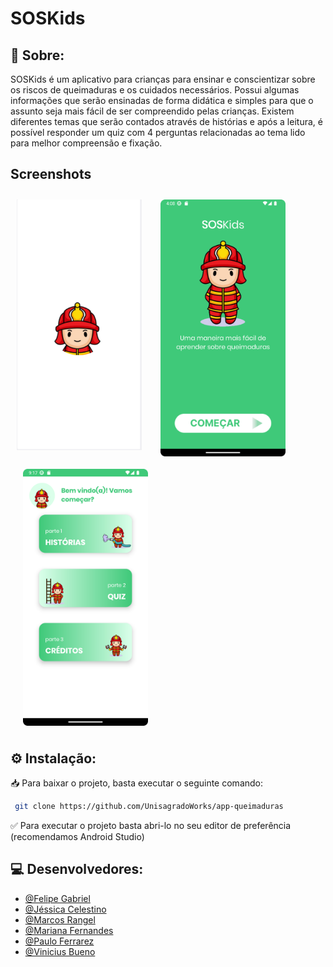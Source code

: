 # SOSKids

## 📝 Sobre:

SOSKids é um aplicativo para crianças para ensinar e conscientizar sobre os riscos de queimaduras e os cuidados necessários. Possui algumas informações que serão ensinadas de forma didática e simples para que o assunto seja mais fácil de ser compreendido pelas crianças. Existem diferentes temas que serão contados através de histórias e após a leitura, é possível responder um quiz com 4 perguntas relacionadas ao tema lido para melhor compreensão e fixação.

## Screenshots

[<img src="/readme/1.png" align="left"
width="200" hspace="10" vspace="10">](/readme/1.png)
[<img src="/readme/2.png" align="center"
width="200" hspace="20" vspace="10">](/readme/2.png)
[<img src="/readme/3.png" align="center"
width="200" hspace="20" vspace="10">](/readme/3.png)

## ⚙️ Instalação:

📥 Para baixar o projeto, basta executar o seguinte comando:

```bash
 git clone https://github.com/UnisagradoWorks/app-queimaduras
```

✅ Para executar o projeto basta abri-lo no seu editor de preferência (recomendamos Android Studio)


## 💻 Desenvolvedores:

- [@Felipe Gabriel](https://github.com/LipeGabriell)
- [@Jéssica Celestino](https://github.com/jescacelestino)
- [@Marcos Rangel](https://www.linkedin.com/in/mv-rangel)
- [@Mariana Fernandes](https://github.com/mariferndes)
- [@Paulo Ferrarez](https://github.com/pauloferrarez)
- [@Vinicius Bueno](https://github.com/BuenoBueno)
